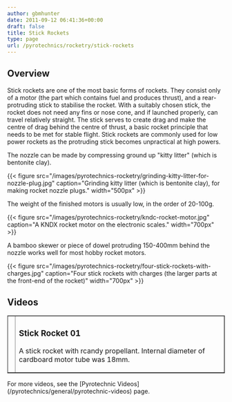 ```yaml
---
author: gbmhunter
date: 2011-09-12 06:41:36+00:00
draft: false
title: Stick Rockets
type: page
url: /pyrotechnics/rocketry/stick-rockets
---
```


## Overview


Stick rockets are one of the most basic forms of rockets. They consist only of a motor (the part which contains fuel and produces thrust), and a rear-protruding stick to stabilise the rocket. With a suitably chosen stick, the rocket does not need any fins or nose cone, and if launched properly, can travel relatively straight. The stick serves to create drag and make the centre of drag behind the centre of thrust, a basic rocket principle that needs to be met for stable flight. Stick rockets are commonly used for low power rockets as the protruding stick becomes unpractical at high powers.

The nozzle can be made by compressing ground up "kitty litter" (which is bentonite clay).

{{< figure src="/images/pyrotechnics-rocketry/grinding-kitty-litter-for-nozzle-plug.jpg" caption="Grinding kitty litter (which is bentonite clay), for making rocket nozzle plugs."  width="500px" >}}

The weight of the finished motors is usually low, in the order of 20-100g.

{{< figure src="/images/pyrotechnics-rocketry/kndc-rocket-motor.jpg" caption="A KNDX rocket motor on the electronic scales."  width="700px" >}}

A bamboo skewer or piece of dowel protruding 150-400mm behind the nozzle works well for most hobby rocket motors.

{{< figure src="/images/pyrotechnics-rocketry/four-stick-rockets-with-charges.jpg" caption="Four stick rockets with charges (the larger parts at the front-end of the rocket)"  width="700px" >}}


## Videos


<table cellpadding="1" cellspacing="1" border="1" >
<tbody >
<tr >

<td >
</td>

<td >


### Stick Rocket 01


A stick rocket with rcandy propellant. Internal diameter of cardboard motor tube was 18mm.
</td>
</tr>
</tbody>
</table>
For more videos, see the [Pyrotechnic Videos](/pyrotechnics/general/pyrotechnic-videos) page.
